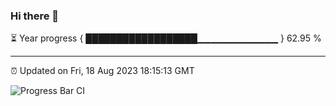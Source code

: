 ### Hi there 👋

⏳ Year progress { ██████████████████▁▁▁▁▁▁▁▁▁▁▁▁ } 62.95 %

---

⏰ Updated on Fri, 18 Aug 2023 18:15:13 GMT

![Progress Bar CI](https://github.com/liununu/liununu/workflows/Progress%20Bar%20CI/badge.svg)
